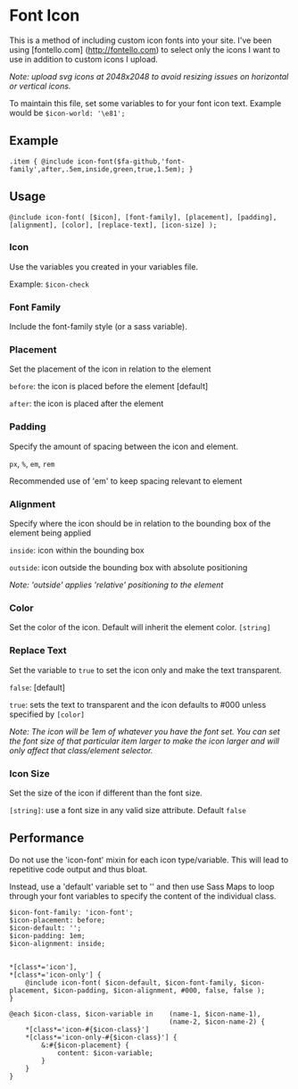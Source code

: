# Font Icon

This is a method of including custom icon fonts into your site.  I've been using [fontello.com] (http://fontello.com) to select only the icons I want to use in addition to custom icons I upload.

*Note: upload svg icons at 2048x2048 to avoid resizing issues on horizontal or vertical icons.*

To maintain this file, set some variables to for your font icon text.  Example would be `$icon-world: '\e81';`


## Example
`.item { @include icon-font($fa-github,'font-family',after,.5em,inside,green,true,1.5em); }`


## Usage
`@include icon-font( [$icon], [font-family], [placement], [padding], [alignment], [color], [replace-text], [icon-size] );`


### Icon
Use the variables you created in your variables file.

Example: `$icon-check`


### Font Family
Include the font-family style (or a sass variable).


### Placement
Set the placement of the icon in relation to the element

`before`: the icon is placed before the element [default]

`after`: the icon is placed after the element


### Padding
Specify the amount of spacing between the icon and element.

`px`, `%`, `em`, `rem`

Recommended use of 'em' to keep spacing relevant to element


### Alignment
Specify where the icon should be in relation to the bounding box of the element being applied

`inside`: icon within the bounding box

`outside`: icon outside the bounding box with absolute positioning

_Note: 'outside' applies 'relative' positioning to the element_


### Color
Set the color of the icon. Default will inherit the element color.
`[string]`


### Replace Text
Set the variable to `true` to set the icon only and make the text transparent.  

`false`: [default]

`true`: sets the text to transparent and the icon defaults to #000 unless specified by `[color]`

_Note: The icon will be 1em of whatever you have the font set.  You can set the font size of that particular item larger to make the icon larger and will only affect that class/element selector._

### Icon Size
Set the size of the icon if different than the font size.

`[string]`: use a font size in any valid size attribute.  Default `false`

## Performance

Do not use the 'icon-font' mixin for each icon type/variable.  This will lead to repetitive code output and thus bloat.
	
Instead, use a 'default' variable set to '' and then use Sass Maps to loop through your font variables to specify the content of the individual class.

	$icon-font-family: 'icon-font';
	$icon-placement: before;
	$icon-default: '';
	$icon-padding: 1em;
	$icon-alignment: inside;
	
	
	*[class*='icon'],
	*[class*='icon-only'] {
		@include icon-font( $icon-default, $icon-font-family, $icon-placement, $icon-padding, $icon-alignment, #000, false, false );
	}
	
	@each $icon-class, $icon-variable in 	(name-1, $icon-name-1),
											(name-2, $icon-name-2) {
		*[class*='icon-#{$icon-class}']
		*[class*='icon-only-#{$icon-class}'] {
			&:#{$icon-placement} {
				content: $icon-variable;
			}
		}
	}